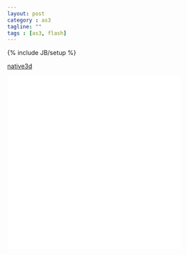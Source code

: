 ```yaml
---
layout: post
category : as3
tagline: ""
tags : [as3, flash]
---
```

{% include JB/setup %}

[native3d](https://github.com/matrix3d/native3d)
	
<div id="altContent" style="width:800px height:600px">
<iframe src="/assets/native3d/grass" width="400" height="400" frameborder="no" border="0" marginwidth="0" marginheight="0" scrolling="no" allowtransparency="yes">
</iframe>
</div>